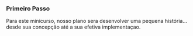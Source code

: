 ### Primeiro Passo

Para este minicurso, nosso plano sera desenvolver uma pequena história... desde sua concepção até a sua efetiva implementaçao. 
